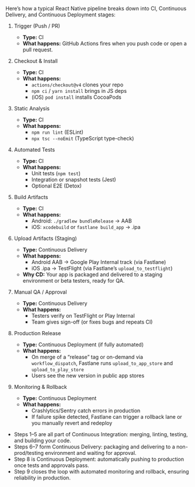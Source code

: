 Here’s how a typical React Native pipeline breaks down into CI, Continuous Delivery, and Continuous Deployment stages:

1. Trigger (Push / PR)  
   - **Type:** CI  
   - **What happens:** GitHub Actions fires when you push code or open a pull request.

2. Checkout & Install  
   - **Type:** CI  
   - **What happens:**  
     - `actions/checkout@v4` clones your repo  
     - `npm ci` / `yarn install` brings in JS deps  
     - (iOS) `pod install` installs CocoaPods

3. Static Analysis  
   - **Type:** CI  
   - **What happens:**  
     - `npm run lint` (ESLint)  
     - `npx tsc --noEmit` (TypeScript type-check)  

4. Automated Tests  
   - **Type:** CI  
   - **What happens:**  
     - Unit tests (`npm test`)  
     - Integration or snapshot tests (Jest)  
     - Optional E2E (Detox)

5. Build Artifacts  
   - **Type:** CI  
   - **What happens:**  
     - Android: `./gradlew bundleRelease` → AAB  
     - iOS: `xcodebuild` or `fastlane build_app` → .ipa  

6. Upload Artifacts (Staging)  
   - **Type:** Continuous Delivery  
   - **What happens:**  
     - Android AAB → Google Play Internal track (via Fastlane)  
     - iOS .ipa → TestFlight (via Fastlane’s `upload_to_testflight`)  
   - **Why CD:** Your app is packaged and delivered to a staging environment or beta testers, ready for QA.

7. Manual QA / Approval  
   - **Type:** Continuous Delivery  
   - **What happens:**  
     - Testers verify on TestFlight or Play Internal  
     - Team gives sign-off (or fixes bugs and repeats CI)

8. Production Release  
   - **Type:** Continuous Deployment (if fully automated)  
   - **What happens:**  
     - On merge of a “release” tag or on-demand via `workflow_dispatch`, Fastlane runs `upload_to_app_store` and `upload_to_play_store`  
     - Users see the new version in public app stores

9. Monitoring & Rollback  
   - **Type:** Continuous Deployment  
   - **What happens:**  
     - Crashlytics/Sentry catch errors in production  
     - If failure spike detected, Fastlane can trigger a rollback lane or you manually revert and redeploy


-	Steps 1–5 are all part of Continuous Integration: merging, linting, testing, and building your code.
-	Steps 6–7 form Continuous Delivery: packaging and delivering to a non-prod/testing environment and waiting for approval.
-	Step 8 is Continuous Deployment: automatically pushing to production once tests and approvals pass.
-	Step 9 closes the loop with automated monitoring and rollback, ensuring reliability in production.
